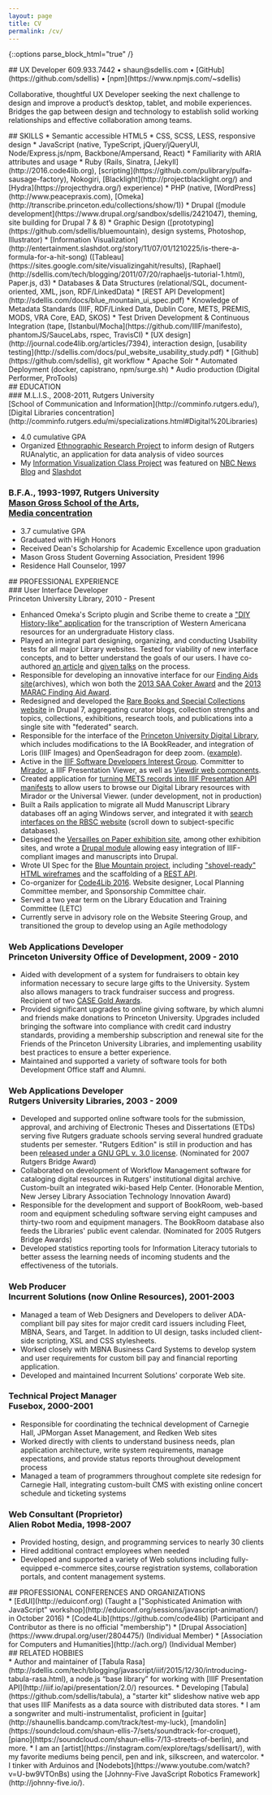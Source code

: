 ```yaml
---
layout: page
title: CV
permalink: /cv/
---
```

{::options parse_block_html="true" /}
<section id="intro">
## UX Developer
609.933.7442 &bull; shaun@sdellis.com &bull; [GitHub](https://github.com/sdellis) &bull; [npm](https://www.npmjs.com/~sdellis)

Collaborative, thoughtful UX Developer seeking the next challenge to design and improve a product’s desktop, tablet, and mobile experiences. Bridges the gap between design and technology to establish solid working relationships and effective collaboration among teams.

</section>
<section id="skills">
## SKILLS
* Semantic accessible HTML5
* CSS, SCSS, LESS, responsive design
* JavaScript (native, TypeScript, jQuery/jQueryUI, Node/Express.js/npm, Backbone/Ampersand, React)
* Familiarity with ARIA attributes and usage
* Ruby (Rails, Sinatra, [Jekyll](http://2016.code4lib.org), [scripting](https://github.com/pulibrary/pulfa-sausage-factory), Nokogiri, [Blacklight](http://projectblacklight.org/) and [Hydra](https://projecthydra.org/) experience)
* PHP (native, [WordPress](http://www.peacepraxis.com), [Omeka](http://transcribe.princeton.edu/collections/show/1))
* Drupal ([module development](https://www.drupal.org/sandbox/sdellis/2421047), theming, site building for Drupal 7 & 8)
* Graphic Design ([prototyping](https://github.com/sdellis/bluemountain), design systems, Photoshop, Illustrator)
* [Information Visualization](http://entertainment.slashdot.org/story/11/07/01/1210225/is-there-a-formula-for-a-hit-song) ([Tableau](https://sites.google.com/site/visualizingahit/results), [Raphael](http://sdellis.com/tech/blogging/2011/07/20/raphaeljs-tutorial-1.html), Paper.js, d3)
* Databases & Data Structures (relational/SQL, document-oriented, XML, json, RDF/LinkedData)
* [REST API Development](http://sdellis.com/docs/blue_mountain_ui_spec.pdf)
* Knowledge of Metadata Standards (IIIF, RDF/Linked Data, Dublin Core, METS, PREMIS, MODS, VRA Core, EAD, SKOS)
* Test Driven Development & Continuous Integration (tape, [Istanbul/Mocha](https://github.com/IIIF/manifesto), phantomJS/SauceLabs, rspec, TravisCI)
* [UX design](http://journal.code4lib.org/articles/7394), interaction design, [usability testing](http://sdellis.com/docs/pul_website_usability_study.pdf)
* [Github](https://github.com/sdellis), git workflow
* Apache Solr
* Automated Deployment (docker, capistrano, npm/surge.sh)
* Audio production (Digital Performer, ProTools)
</section>
<section id="education">
## EDUCATION
<div class="section-content">
### M.L.I.S., 2008-2011, Rutgers University <br/>[School of Communication and Information](http://comminfo.rutgers.edu/), <br/>[Digital Libraries concentration](http://comminfo.rutgers.edu/mi/specializations.html#Digital%20Libraries)

* 4.0 cumulative GPA
* Organized [Ethnographic Research Project](http://sdellis.com/docs/ellis_enthnography_research_project.pdf) to inform design of Rutgers RUAnalytic, an application for data analysis of video sources
* My [Information Visualization Class Project](https://sites.google.com/site/visualizingahit/home) was featured on [NBC News Blog](http://www.nbcnewyork.com/blogs/nonstop-sound/Rutgers-Researchers--124654364.html) and [Slashdot](http://entertainment.slashdot.org/story/11/07/01/1210225/is-there-a-formula-for-a-hit-song)

### B.F.A., 1993-1997, Rutgers University <br/>[Mason Gross School of the Arts](http://www.masongross.rutgers.edu/), <br/>[Media concentration](http://www.masongross.rutgers.edu/visual-arts/programs/bfa)

* 3.7 cumulative GPA
* Graduated with High Honors
* Received Dean's Scholarship for Academic Excellence upon graduation
* Mason Gross Student Governing Association, President 1996
* Residence Hall Counselor, 1997

</div>
</section>
<section id="experience">
## PROFESSIONAL EXPERIENCE
<div class="section-content">
### User Interface Developer <br/>Princeton University Library, 2010 - Present

* Enhanced Omeka's Scripto plugin and Scribe theme to create a ["DIY History-like" application](http://transcribe.princeton.edu/items/show/25) for the transcription of Western Americana resources for an undergraduate History class.
* Played an integral part designing, organizing, and conducting Usability tests for all major Library websites.  Tested for viability of new interface concepts, and to better understand the goals of our users.  I have co-authored [an article](http://journal.code4lib.org/articles/7394) and [given talks](https://github.com/pulibrary/dlf2012-talk) on the process.
* Responsible for developing an innovative interface for our [Finding Aids site](http://findingaids.princeton.edu/)(archives), which won both the [2013 SAA Coker Award](http://www2.archivists.org/governance/handbook/section12-coker) and the [2013 MARAC Finding Aid Award](https://blogs.princeton.edu/mudd/2013/04/princeton-wins-marac-finding-aid-award/).
* Redesigned and developed the [Rare Books and Special Collections website](http://rbsc.princeton.edu/) in Drupal 7, aggregating curator blogs, collection strengths and topics, collections, exhibitions, research tools, and publications into a single site with "federated" search.
* Responsible for the interface of the [Princeton University Digital Library](http://pudl.princeton.edu/), which includes modifications to the IA BookReader, and integration of Loris (IIIF Images) and OpenSeadragon for deep zoom. ([example](http://pudl.princeton.edu/viewer.php?obj=ms35t871w#page/18/mode/2up)).
* Active in the [IIIF Software Developers Interest Group](http://iiif.io/community/groups/software/). Committer to [Mirador](https://github.com/IIIF/mirador), a IIIF Presentation Viewer, as well as [Viewdir web components](https://github.com/viewdir).
* Created application for [turning METS records into IIIF Presentation API manifests](http://sdellis.com/tech/blogging/2015/06/10/spiiiffy.html) to allow users to browse our Digital Library resources with Mirador or the Universal Viewer. (under development, not in production)
* Built a Rails application to migrate all Mudd Manuscript Library databases off an aging Windows server, and integrated it with [search interfaces on the RBSC website](http://rbsc.princeton.edu/catalogs-databases?field_division_target_id=228) (scroll down to subject-specific databases).
* Designed the [Versailles on Paper exhibition site](http://rbsc.princeton.edu/versailles/versailles-paper), among other exhibition sites, and wrote a [Drupal module](https://www.drupal.org/sandbox/sdellis/2421047) allowing easy integration of IIIF-compliant images and manuscripts into Drupal.
* Wrote UI Spec for the [Blue Mountain project](http://bluemountain.princeton.edu/index.html), including ["shovel-ready" HTML wireframes](https://github.com/sdellis/bluemountain) and the scaffolding of a [REST API](http://sdellis.com/docs/blue_mountain_ui_spec.pdf).
* Co-organizer for [Code4Lib 2016](http://2016.code4lib.org/). Website designer, Local Planning Committee member, and Sponsorship Committee chair.
* Served a two year term on the Library Education and Training Committee (LETC)
* Currently serve in advisory role on the Website Steering Group, and transitioned the group to develop using an Agile methodology

### Web Applications Developer <br/>Princeton University Office of Development, 2009 - 2010
* Aided with development of a system for fundraisers to obtain key information necessary to secure large gifts to the University. System also allows managers to track fundraiser success and progress. Recipient of two [CASE Gold Awards](http://www.princeton.edu/main/news/archive/S28/38/87G73/index.xml).
* Provided significant upgrades to online giving software, by which alumni and friends make donations to Princeton University. Upgrades included bringing the software into compliance with credit card industry standards, providing a membership subscription and renewal site for the Friends of the
Princeton University Libraries, and implementing usability best practices to ensure a better experience.
* Maintained and supported a variety of software tools for both Development Office staff and Alumni.

### Web Applications Developer <br/>Rutgers University Libraries, 2003 - 2009
* Developed and supported online software tools for the submission, approval, and archiving of Electronic Theses and Dissertations (ETDs) serving five Rutgers graduate schools serving several hundred graduate students per semester. "Rutgers Edition" is still in production and has been [released under a GNU GPL v. 3.0 license](https://rucore.libraries.rutgers.edu/open/projects/openetd/). (Nominated for 2007 Rutgers Bridge Award)
* Collaborated on development of Workflow Management software for cataloging digital resources in Rutgers' institutional digital archive. Custom-built an integrated wiki-based Help Center. (Honorable Mention, New Jersey Library Association Technology Innovation Award)
* Responsible for the development and support of BookRoom, web-based room and equipment scheduling software serving eight campuses and thirty-two room and equipment managers. The BookRoom database also feeds the Libraries' public event calendar. (Nominated for 2005 Rutgers Bridge Awards)
* Developed statistics reporting tools for Information Literacy tutorials to better assess the learning needs of incoming students and the effectiveness of the tutorials.

### Web Producer <br/>Incurrent Solutions (now Online Resources), 2001-2003
* Managed a team of Web Designers and Developers to deliver ADA-compliant bill pay sites for major credit card issuers including Fleet, MBNA, Sears, and Target. In addition to UI design, tasks included client-side scripting,
XSL and CSS stylesheets.
* Worked closely with MBNA Business Card Systems to develop system and user requirements for custom
bill pay and financial reporting application.
* Developed and maintained Incurrent Solutions' corporate Web site.

### Technical Project Manager <br/>Fusebox, 2000-2001
* Responsible for coordinating the technical development of Carnegie Hall, JPMorgan Asset Management, and Redken Web sites
* Worked directly with clients to understand business needs, plan application architecture, write system
requirements, manage expectations, and provide status reports throughout development process
* Managed a team of programmers throughout complete site redesign for Carnegie Hall, integrating custom-built CMS with existing online concert schedule and ticketing systems

### Web Consultant (Proprietor) <br/>Alien Robot Media, 1998-2007
* Provided hosting, design, and programming services to nearly 30 clients
* Hired additional contract employees when needed
* Developed and supported a variety of Web solutions including fully-equipped e-commerce sites,course registration systems, collaboration portals, and content management systems.
</div>
</section>
<section id="pro-orgs">
## PROFESSIONAL CONFERENCES AND ORGANIZATIONS
<div class="section-content">
* [EdUI](http://eduiconf.org) (Taught a ["Sophisticated Animation with JavaScript" workshop](http://eduiconf.org/sessions/javascript-animation/) in October 2016)
* [Code4Lib](https://github.com/code4lib) (Participant and Contributor as there is no official "membership")
* [Drupal Association](https://www.drupal.org/user/2804475/) (Individual Member)
* [Association for Computers and Humanities](http://ach.org/) (Individual Member)
</div>
<section id="hobbies">
## RELATED HOBBIES
<div class="section-content">
* Author and maintainer of [Tabula Rasa](http://sdellis.com/tech/blogging/javascript/iiif/2015/12/30/introducing-tabula-rasa.html), a node.js “base library” for working with [IIIF Presentation API](http://iiif.io/api/presentation/2.0/) resources.
* Developing [Tabula](https://github.com/sdellis/tabula), a "starter kit" slideshow native web app that uses IIIF Manifests as a data source with distributed data stores.
* I am a songwriter and multi-instrumentalist, proficient in [guitar](http://shaunellis.bandcamp.com/track/test-my-luck), [mandolin](https://soundcloud.com/shaun-ellis-7/sets/soundtrack-for-croquet), [piano](https://soundcloud.com/shaun-ellis-7/13-streets-of-berlin), and more.
* I am an [artist](https://instagram.com/explore/tags/sdellisart/), with my favorite mediums being pencil, pen and ink, silkscreen, and watercolor.
* I tinker with Arduinos and [Nodebots](https://www.youtube.com/watch?v=U-bw9VTOnBs) using the [Johnny-Five JavaScript Robotics Framework](http://johnny-five.io/).
</div>
</section>
